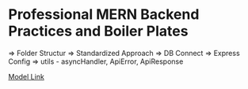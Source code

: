 # Professional MERN Backend Practices and Boiler Plates

=> Folder Structur
=> Standardized Approach
=> DB Connect
=> Express Config
=> utils - asyncHandler, ApiError, ApiResponse

[Model Link](https://app.eraser.io/workspace/YtPqZ1VogxGy1jzIDkzj)